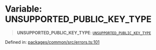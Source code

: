 # Variable: UNSUPPORTED\_PUBLIC\_KEY\_TYPE

> **UNSUPPORTED\_PUBLIC\_KEY\_TYPE**: [`UNSUPPORTED_PUBLIC_KEY_TYPE`](../enumerations/MethodErrorCode.md#unsupported_public_key_type)

Defined in: [packages/common/src/errors.ts:101](https://github.com/dcdpr/did-btcr2-js/blob/4a717493e735221d072999f212891939f4de3f23/packages/common/src/errors.ts#L101)
